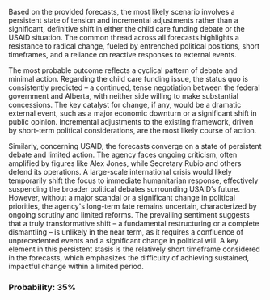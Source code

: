 Based on the provided forecasts, the most likely scenario involves a persistent state of tension and incremental adjustments rather than a significant, definitive shift in either the child care funding debate or the USAID situation. The common thread across all forecasts highlights a resistance to radical change, fueled by entrenched political positions, short timeframes, and a reliance on reactive responses to external events. 

The most probable outcome reflects a cyclical pattern of debate and minimal action. Regarding the child care funding issue, the status quo is consistently predicted – a continued, tense negotiation between the federal government and Alberta, with neither side willing to make substantial concessions. The key catalyst for change, if any, would be a dramatic external event, such as a major economic downturn or a significant shift in public opinion. Incremental adjustments to the existing framework, driven by short-term political considerations, are the most likely course of action. 

Similarly, concerning USAID, the forecasts converge on a state of persistent debate and limited action. The agency faces ongoing criticism, often amplified by figures like Alex Jones, while Secretary Rubio and others defend its operations. A large-scale international crisis would likely temporarily shift the focus to immediate humanitarian response, effectively suspending the broader political debates surrounding USAID’s future. However, without a major scandal or a significant change in political priorities, the agency's long-term fate remains uncertain, characterized by ongoing scrutiny and limited reforms. The prevailing sentiment suggests that a truly transformative shift – a fundamental restructuring or a complete dismantling – is unlikely in the near term, as it requires a confluence of unprecedented events and a significant change in political will. A key element in this persistent stasis is the relatively short timeframe considered in the forecasts, which emphasizes the difficulty of achieving sustained, impactful change within a limited period.

### Probability: 35%